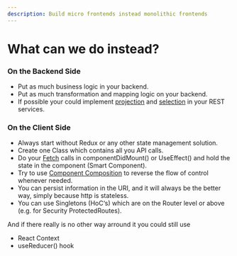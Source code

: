 ```yaml
---
description: Build micro frontends instead monolithic frontends
---
```


# What can we do instead?

### On the Backend Side

* Put as much business logic in your backend.
* Put as much transformation and mapping logic on your backend.
* If possible your could implement [projection](https://jsonapi.org/format/#fetching-sparse-fieldsets) and [selection](https://jsonapi.org/format/#fetching-filtering) in your REST services.

### On the Client Side

* Always start without Redux or any other state management solution.
* Create one Class which contains all you API calls.
* Do your [Fetch](https://reactjs.org/docs/faq-ajax.html) calls in componentDidMount\(\) or UseEffect\(\) and hold the state in the component \(Smart Component\).
* Try to use [Component Composition](https://reactjs.org/docs/composition-vs-inheritance.html) to reverse the flow of control whenever needed.
* You can persist information in the URI, and it will always be the better way, simply because http is stateless.
* You can use Singletons \(HoC‘s\) which are on the Router level or above \(e.g. for Security ProtectedRoutes\).



And if there really is no other way arround it you could still use

* React Context
* useReducer\(\) hook

